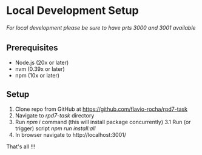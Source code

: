 # Local Development Setup

###### For local development please be sure  to have prts 3000 and 3001 available

## Prerequisites
- Node.js (20x or later)
- nvm (0.39x or later)
- npm (10x or later)

## Setup

1. Clone repo from GitHub at https://github.com/flavio-rocha/rpd7-task
2. Navigate to *rpd7-task* directory
3. Run *npm i* command (this will install package concurrently)
   3.1 Run (or trigger) script *npm run install:all*
4. In browser navigate to http://localhost:3001/


That's all !!!